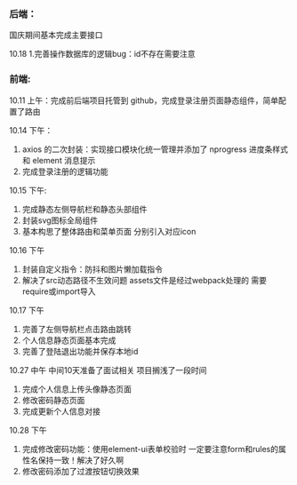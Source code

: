 ### 后端：

国庆期间基本完成主要接口

10.18 
1.完善操作数据库的逻辑bug：id不存在需要注意

### 前端:

10.11 上午：完成前后端项目托管到 github，完成登录注册页面静态组件，简单配置了路由

10.14 下午： 
1. axios 的二次封装：实现接口模块化统一管理并添加了 nprogress 进度条样式和 element 消息提示
2. 完成登录注册的逻辑功能

10.15 下午:

1. 完成静态左侧导航栏和静态头部组件
2. 封装svg图标全局组件
3. 基本构思了整体路由和菜单页面 分别引入对应icon

10.16 下午
1. 封装自定义指令：防抖和图片懒加载指令
2. 解决了src动态路径不生效问题 assets文件是经过webpack处理的 需要require或import导入

10.17 下午
1. 完善了左侧导航栏点击路由跳转
2. 个人信息静态页面基本完成
3. 完善了登陆退出功能并保存本地id 

10.27 中午 中间10天准备了面试相关 项目搁浅了一段时间
1. 完成个人信息上传头像静态页面
2. 修改密码静态页面
3. 完成更新个人信息对接

10.28 下午
1. 完成修改密码功能：使用element-ui表单校验时 一定要注意form和rules的属性名保持一致！解决了好久啊
2. 修改密码添加了过渡按钮切换效果